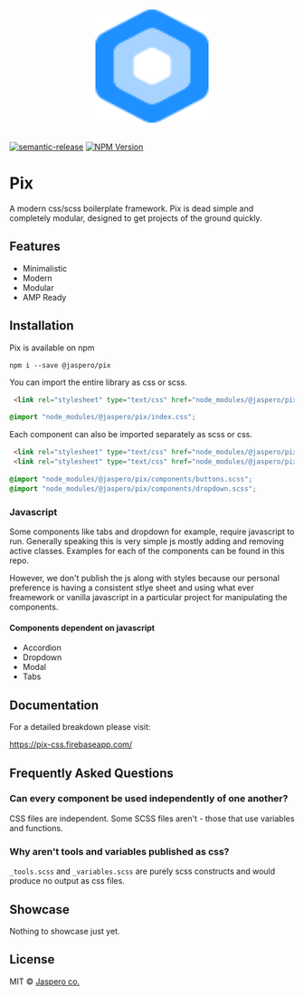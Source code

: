<div align="center">
<br><br>
<a href="https://pix-css.firebaseapp.com/"><img width="200" height="200" src="imgs/pix.svg"></a>
<br><br>
</div>

[![semantic-release](https://img.shields.io/badge/%20%20%F0%9F%93%A6%F0%9F%9A%80-semantic--release-e10079.svg)](https://github.com/semantic-release/semantic-release)
[![NPM Version](https://img.shields.io/npm/v/@jaspero/pix.svg)](https://www.npmjs.com/package/@jaspero/pix)

# Pix
A modern css/scss boilerplate framework. Pix is dead simple and completely modular,
designed to get projects of the ground quickly.

## Features

- Minimalistic
- Modern
- Modular
- AMP Ready

## Installation

Pix is available on npm

```
npm i --save @jaspero/pix
```

You can import the entire library as css or scss.

```html
 <link rel="stylesheet" type="text/css" href="node_modules/@jaspero/pix/dist/index.min.css" />
```

```scss
@import "node_modules/@jaspero/pix/index.css";
```

Each component can also be imported separately as scss or css.

```html
 <link rel="stylesheet" type="text/css" href="node_modules/@jaspero/pix/dist/components/buttons.css" />
 <link rel="stylesheet" type="text/css" href="node_modules/@jaspero/pix/dist/components/dropdown.css" />
```

```scss
@import "node_modules/@jaspero/pix/components/buttons.scss";
@import "node_modules/@jaspero/pix/components/dropdown.scss";
```

### Javascript

Some components like tabs and dropdown for example, require javascript to run. Generally speaking this is very simple js
mostly adding and removing active classes. Examples for each of the components can be found in this repo.

However, we don't publish the js along with styles because our personal preference is having a consistent stlye sheet
and using what ever freamework or vanilla javascript in a particular project for manipulating the components.

#### Components dependent on javascript

- Accordion
- Dropdown
- Modal
- Tabs

## Documentation

For a detailed breakdown please visit:

https://pix-css.firebaseapp.com/

## Frequently Asked Questions

### Can every component be used independently of one another?

CSS files are independent. Some SCSS files aren't - those that use variables and functions.

### Why aren't tools and variables published as css?

`_tools.scss` and `_variables.scss` are purely scss constructs and would produce no output as css files.

## Showcase

Nothing to showcase just yet.

## License

MIT © [Jaspero co.](mailto:info@jaspero.co)
